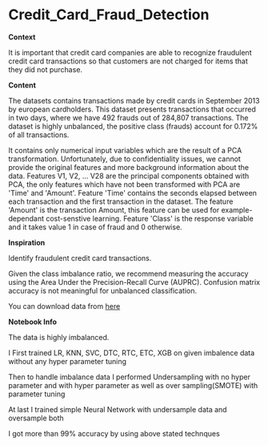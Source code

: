 # Credit_Card_Fraud_Detection

<b>Context</b>

It is important that credit card companies are able to recognize fraudulent credit card transactions so that customers are not charged for items that they did not purchase.

<b>Content</b>

The datasets contains transactions made by credit cards in September 2013 by european cardholders.
This dataset presents transactions that occurred in two days, where we have 492 frauds out of 284,807 transactions. The dataset is highly unbalanced, the positive class (frauds) account for 0.172% of all transactions.

It contains only numerical input variables which are the result of a PCA transformation. Unfortunately, due to confidentiality issues, we cannot provide the original features and more background information about the data. Features V1, V2, … V28 are the principal components obtained with PCA, the only features which have not been transformed with PCA are 'Time' and 'Amount'. Feature 'Time' contains the seconds elapsed between each transaction and the first transaction in the dataset. The feature 'Amount' is the transaction Amount, this feature can be used for example-dependant cost-senstive learning. Feature 'Class' is the response variable and it takes value 1 in case of fraud and 0 otherwise.

<b>Inspiration</b>


Identify fraudulent credit card transactions.

Given the class imbalance ratio, we recommend measuring the accuracy using the Area Under the Precision-Recall Curve (AUPRC). Confusion matrix accuracy is not meaningful for unbalanced classification.

You can download data from <a href="https://www.kaggle.com/mlg-ulb/creditcardfraud">here</a>

<b>Notebook Info</b>

The data is highly imbalanced.

I First trained LR, KNN, SVC, DTC, RTC, ETC, XGB on given imbalence data without any hyper parameter tuning

Then to handle imbalance data I performed Undersampling with no hyper parameter and with hyper parameter as well as over sampling(SMOTE) with parameter tuning

At last I trained simple Neural Network with undersample data and oversample both

I got more than 99% accuracy by using above stated technques
